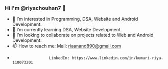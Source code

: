 ### Hi I'm @riyachouhan7 👋

- 🔭 I’m interested in Programming, DSA, Website and Android Development.
- 🌱 I’m currently learning DSA, Website Development.
- 👯 I’m looking to collaborate on projects related to Web and Android Development.
- 📫 How to reach me: Mail: riaanand890@gmail.com
-                     LinkedIn: https://www.linkedin.com/in/kumari-riya-110073201


